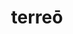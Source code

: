 ---
title: terreō
meaning: to scare, frighten
ch: [four, mt, mt1thru4, ss, ss2]
pos: verb
inf: terrēre
secondppstem: terr
infend: ēre
thirdpp: terruī
fourthpp: territus
conjugation: second
derivative: terrify
six: y
---